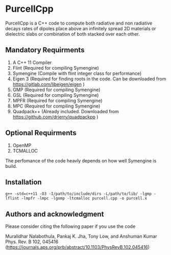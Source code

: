 # PurcellCpp

PurcellCpp is a C++ code to compute both radiative and non radiative decays rates of dipoles place above an infinitely spread 2D materials or dielectric slabs or combination of both stacked over each other. 



## Mandatory Requirments

1) A C++ 11 Compiler
2) Flint                (Required for compiling Symengine)
3) Symengine            (Compile with flint integer class for performance)
5) Eigen 3              (Required for finding roots in the code. Can be downloaded from https://gitlab.com/libeigen/eigen )
6) GMP                  (Required for compiling Symengine)
7) GSL                  (Required for compiling Symengine)
8) MPFR                 (Required for compiling Symengine)
9) MPC                  (Required for compiling Symengine)
10) Quadpack++          (Already included. Downloaded from https://github.com/drjerry/quadpackpp )
## Optional Requirments

1) OpenMP
2) TCMALLOC 

The perfomance of the code heavly depends on how well Symengine is build.

## Installation
```
g++ -std=c++11 -O3 -I/path/to/include/dirs -L/path/to/lib/ -lgmp -lflint -lmpfr -lmpc -lgomp -ltcmalloc purcell.cpp -o purcell.x
```


## Authors and acknowledgment
Please consider citing the following paper if you use the code

Muralidhar Nalabothula, Pankaj K. Jha, Tony Low, and Anshuman Kumar Phys. Rev. B 102, 045416 (https://journals.aps.org/prb/abstract/10.1103/PhysRevB.102.045416)




